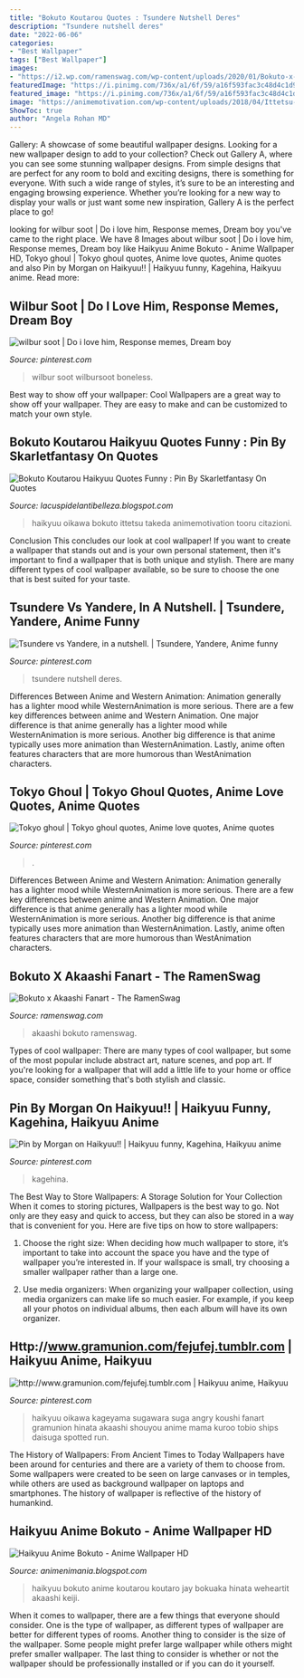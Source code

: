 ```yaml
---
title: "Bokuto Koutarou Quotes : Tsundere Nutshell Deres"
description: "Tsundere nutshell deres"
date: "2022-06-06"
categories:
- "Best Wallpaper"
tags: ["Best Wallpaper"]
images:
- "https://i2.wp.com/ramenswag.com/wp-content/uploads/2020/01/Bokuto-x-Akaashi-Fanart.jpg?resize=352%2C550&amp;ssl=1"
featuredImage: "https://i.pinimg.com/736x/a1/6f/59/a16f593fac3c48d4c1d9f78d27dc9821.jpg"
featured_image: "https://i.pinimg.com/736x/a1/6f/59/a16f593fac3c48d4c1d9f78d27dc9821.jpg"
image: "https://animemotivation.com/wp-content/uploads/2018/04/Ittetsu-Takeda-Quotes-2.jpg"
ShowToc: true
author: "Angela Rohan MD"
---
```



Gallery: A showcase of some beautiful wallpaper designs.
Looking for a new wallpaper design to add to your collection? Check out Gallery A, where you can see some stunning wallpaper designs. From simple designs that are perfect for any room to bold and exciting designs, there is something for everyone. With such a wide range of styles, it’s sure to be an interesting and engaging browsing experience. Whether you’re looking for a new way to display your walls or just want some new inspiration, Gallery A is the perfect place to go!
		
		
		
		
		
		
		
	

		
looking for wilbur soot | Do i love him, Response memes, Dream boy you've came to the right place. We have 8 Images about wilbur soot | Do i love him, Response memes, Dream boy like Haikyuu Anime Bokuto - Anime Wallpaper HD, Tokyo ghoul | Tokyo ghoul quotes, Anime love quotes, Anime quotes and also Pin by Morgan on Haikyuu!! | Haikyuu funny, Kagehina, Haikyuu anime. Read more:
		
    
## Wilbur Soot | Do I Love Him, Response Memes, Dream Boy

<img loading=lazy src="https://i.pinimg.com/736x/55/f7/02/55f702b4081f72e53feef1b6be319d55.jpg" onerror="this.onerror=null;this.src='https://tse3.mm.bing.net/th?id=OIP.rQaVUvf22u0tydnPSCMJ7gHaHa&amp;pid=15.1';" alt="wilbur soot | Do i love him, Response memes, Dream boy">

_Source: pinterest.com_

>wilbur soot wilbursoot boneless. 

	

Best way to show off your wallpaper:
Cool Wallpapers are a great way to show off your wallpaper. They are easy to make and can be customized to match your own style.

    
## Bokuto Koutarou Haikyuu Quotes Funny : Pin By Skarletfantasy On Quotes

<img loading=lazy src="https://animemotivation.com/wp-content/uploads/2018/04/Ittetsu-Takeda-Quotes-2.jpg" onerror="this.onerror=null;this.src='https://tse3.mm.bing.net/th?id=OIP.OY9oWuWF19Oy-NFWdfc5PAHaHa&amp;pid=15.1';" alt="Bokuto Koutarou Haikyuu Quotes Funny : Pin By Skarletfantasy On Quotes">

_Source: lacuspidelantibelleza.blogspot.com_

>haikyuu oikawa bokuto ittetsu takeda animemotivation tooru citazioni. 

	

Conclusion
This concludes our look at cool wallpaper! If you want to create a wallpaper that stands out and is your own personal statement, then it's important to find a wallpaper that is both unique and stylish. There are many different types of cool wallpaper available, so be sure to choose the one that is best suited for your taste.

    
## Tsundere Vs Yandere, In A Nutshell. | Tsundere, Yandere, Anime Funny

<img loading=lazy src="https://i.pinimg.com/originals/fd/f5/36/fdf536188c2bb6115c63264e07ef8f76.jpg" onerror="this.onerror=null;this.src='https://tse3.mm.bing.net/th?id=OIP.SoRyU-cSID5DCTf2O3aXYwHaFl&amp;pid=15.1';" alt="Tsundere vs Yandere, in a nutshell. | Tsundere, Yandere, Anime funny">

_Source: pinterest.com_

>tsundere nutshell deres. 

	

Differences Between Anime and Western Animation: Animation generally has a lighter mood while WesternAnimation is more serious.
There are a few key differences between anime and Western Animation. One major difference is that anime generally has a lighter mood while WesternAnimation is more serious. Another big difference is that anime typically uses more animation than WesternAnimation. Lastly, anime often features characters that are more humorous than WestAnimation characters.

    
## Tokyo Ghoul | Tokyo Ghoul Quotes, Anime Love Quotes, Anime Quotes

<img loading=lazy src="https://i.pinimg.com/736x/a1/6f/59/a16f593fac3c48d4c1d9f78d27dc9821.jpg" onerror="this.onerror=null;this.src='https://tse3.mm.bing.net/th?id=OIP.WmTBRL2Q0Mb6CDVAQnfyRwHaHa&amp;pid=15.1';" alt="Tokyo ghoul | Tokyo ghoul quotes, Anime love quotes, Anime quotes">

_Source: pinterest.com_

>. 

	

Differences Between Anime and Western Animation: Animation generally has a lighter mood while WesternAnimation is more serious.
There are a few key differences between anime and Western Animation. One major difference is that anime generally has a lighter mood while WesternAnimation is more serious. Another big difference is that anime typically uses more animation than WesternAnimation. Lastly, anime often features characters that are more humorous than WestAnimation characters.

    
## Bokuto X Akaashi Fanart - The RamenSwag

<img loading=lazy src="https://i2.wp.com/ramenswag.com/wp-content/uploads/2020/01/Bokuto-x-Akaashi-Fanart.jpg?resize=352%2C550&amp;ssl=1" onerror="this.onerror=null;this.src='https://tse4.mm.bing.net/th?id=OIP.BHTQhGeR_4WExSlBvLiyzwAAAA&amp;pid=15.1';" alt="Bokuto x Akaashi Fanart - The RamenSwag">

_Source: ramenswag.com_

>akaashi bokuto ramenswag. 

	

Types of cool wallpaper:
There are many types of cool wallpaper, but some of the most popular include abstract art, nature scenes, and pop art. If you're looking for a wallpaper that will add a little life to your home or office space, consider something that's both stylish and classic.

    
## Pin By Morgan On Haikyuu!! | Haikyuu Funny, Kagehina, Haikyuu Anime

<img loading=lazy src="https://i.pinimg.com/originals/c6/fe/a8/c6fea87d067cdd3300d40595e90f676b.jpg" onerror="this.onerror=null;this.src='https://tse4.mm.bing.net/th?id=OIP.PQLEkO03mUFm33Tvb8QVHwHaHa&amp;pid=15.1';" alt="Pin by Morgan on Haikyuu!! | Haikyuu funny, Kagehina, Haikyuu anime">

_Source: pinterest.com_

>kagehina. 

	

The Best Way to Store Wallpapers: A Storage Solution for Your Collection
When it comes to storing pictures, Wallpapers is the best way to go. Not only are they easy and quick to access, but they can also be stored in a way that is convenient for you. Here are five tips on how to store wallpapers:
1) Choose the right size: When deciding how much wallpaper to store, it’s important to take into account the space you have and the type of wallpaper you’re interested in. If your wallspace is small, try choosing a smaller wallpaper rather than a large one.

2) Use media organizers: When organizing your wallpaper collection, using media organizers can make life so much easier. For example, if you keep all your photos on individual albums, then each album will have its own organizer.

    
## Http://www.gramunion.com/fejufej.tumblr.com | Haikyuu Anime, Haikyuu

<img loading=lazy src="https://i.pinimg.com/originals/b9/86/fc/b986fc1de08d8fce7863ee3eed2ba521.jpg" onerror="this.onerror=null;this.src='https://tse1.mm.bing.net/th?id=OIP.VoJ9DF4JVIQW4YHEYnlVEwHaGL&amp;pid=15.1';" alt="http://www.gramunion.com/fejufej.tumblr.com | Haikyuu anime, Haikyuu">

_Source: pinterest.com_

>haikyuu oikawa kageyama sugawara suga angry koushi fanart gramunion hinata akaashi shouyou anime mama kuroo tobio ships daisuga spotted run. 

	

The History of Wallpapers: From Ancient Times to Today
Wallpapers have been around for centuries and there are a variety of them to choose from. Some wallpapers were created to be seen on large canvases or in temples, while others are used as background wallpaper on laptops and smartphones. The history of wallpaper is reflective of the history of humankind.

    
## Haikyuu Anime Bokuto - Anime Wallpaper HD

<img loading=lazy src="https://i.pinimg.com/564x/42/e9/a2/42e9a2580f01f00484aaa673a1fd8ce5.jpg" onerror="this.onerror=null;this.src='https://tse4.mm.bing.net/th?id=OIP.myspqW0TV7hp6d7d_mxWpgHaKl&amp;pid=15.1';" alt="Haikyuu Anime Bokuto - Anime Wallpaper HD">

_Source: animenimania.blogspot.com_

>haikyuu bokuto anime koutarou koutaro jay bokuaka hinata weheartit akaashi keiji. 

	

When it comes to wallpaper, there are a few things that everyone should consider. One is the type of wallpaper, as different types of wallpaper are better for different types of rooms. Another thing to consider is the size of the wallpaper. Some people might prefer large wallpaper while others might prefer smaller wallpaper. The last thing to consider is whether or not the wallpaper should be professionally installed or if you can do it yourself.

